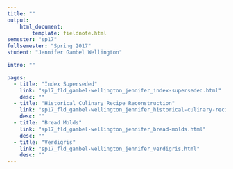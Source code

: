 ```yaml
---
title: ""
output:
    html_document:
        template: fieldnote.html
semester: "sp17"
fullsemester: "Spring 2017"
student: "Jennifer Gambel Wellington"

intro: ""

pages:
  - title: "Index Superseded"
    link: "sp17_fld_gambel-wellington_jennifer_index-superseded.html"
    desc: ""
  - title: "Historical Culinary Recipe Reconstruction"
    link: "sp17_fld_gambel-wellington_jennifer_historical-culinary-recipe-reconstruction.html"
    desc: ""
  - title: "Bread Molds"
    link: "sp17_fld_gambel-wellington_jennifer_bread-molds.html"
    desc: ""
  - title: "Verdigris"
    link: "sp17_fld_gambel-wellington_jennifer_verdigris.html"
    desc: ""
---
```

